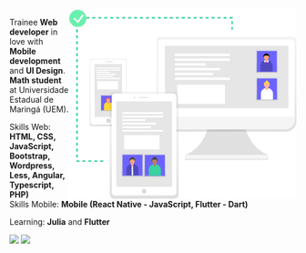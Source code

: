 <img src="https://github.com/RonaldoMurakamiK/RonaldoMurakamiK/blob/main/undraw_real-time_sync_o57k.svg" min-width="400px" max-width="400px" width="400px" align="right">

<p align="left"> 
  Trainee <strong>Web developer</strong> in love with <strong>Mobile development</strong> and <strong>UI Design</strong>.<br>
  <strong>Math student</strong> at Universidade Estadual de Maringá (UEM).
</p>

<p align="left">
  Skills Web: <strong>HTML, CSS, JavaScript, Bootstrap, Wordpress, Less, Angular, Typescript, PHP)</strong><br>
  Skills Mobile: <strong>Mobile (React Native - JavaScript, Flutter - Dart)</strong>
</p>

<p align="left">
  Learning: <strong>Julia</strong> and <strong>Flutter</strong>
</p>

<p align="left">
  <a href="https://www.facebook.com/ronaldo.murakami.96/" alt="Facebook">
  <img src="https://img.shields.io/badge/-Facebook-286fbf?style=for-the-badge&logo=facebook&logoColor=white&link=https://www.facebook.com/ronaldo.murakami.96/"/></a>

  <a href="https://www.instagram.com/robaldomurakami/" alt="Instagram">
  <img src="https://img.shields.io/badge/-Instagram-DF0174?style=for-the-badge&logo=instagram&logoColor=white&link=https://www.instagram.com/robaldomurakami/"/></a></a>
</p>  
